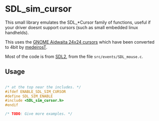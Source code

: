 # SDL_sim_cursor

This small library emulates the SDL_*Cursor family of functions, useful if your driver doesnt support cursors (such as small embedded linux handhelds).

This uses the [GNOME Aidwaita 24x24 cursors](https://github.com/manu-mannattil/adwaita-cursors) which have been converted to 4bit by [medeirosT](https://github.com/medeirosT/adwaita-2bit-cusors).


Most of the code is from [SDL2](https://github.com/libsdl-org/SDL), from the file `src/events/SDL_mouse.c`.


## Usage

```C

/* at the top near the includes. */
#ifdef ENABLE_SDL_SIM_CURSOR
#define SDL_SIM_ENABLE
#include <SDL_sim_cursor.h>
#endif

/* TODO: Give more examples. */

```


